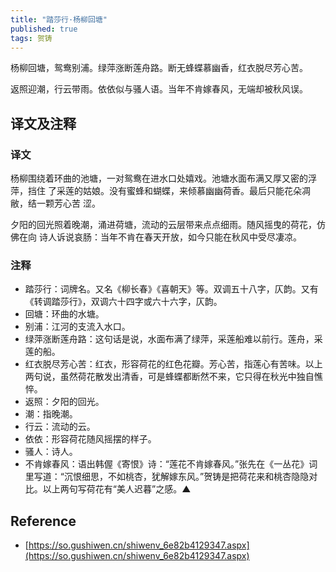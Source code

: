 ```yaml
---
title: "踏莎行·杨柳回塘"
published: true
tags: 贺铸
---
```


杨柳回塘，鸳鸯别浦。绿萍涨断莲舟路。断无蜂蝶慕幽香，红衣脱尽芳心苦。

返照迎潮，行云带雨。依依似与骚人语。当年不肯嫁春风，无端却被秋风误。

## 译文及注释

### 译文

杨柳围绕着环曲的池塘，一对鸳鸯在进水口处嬉戏。池塘水面布满又厚又密的浮萍，挡住
了采莲的姑娘。没有蜜蜂和蝴蝶，来倾慕幽幽荷香。最后只能花朵凋敝，结一颗芳心苦
涩。

夕阳的回光照着晚潮，涌进荷塘，流动的云层带来点点细雨。随风摇曳的荷花，仿佛在向
诗人诉说哀肠：当年不肯在春天开放，如今只能在秋风中受尽凄凉。

### 注释

- 踏莎行：词牌名。又名《柳长春》《喜朝天》等。双调五十八字，仄韵。又有《转调踏莎行》，双调六十四字或六十六字，仄韵。
- 回塘：环曲的水塘。
- 别浦：江河的支流入水口。
- 绿萍涨断莲舟路：这句话是说，水面布满了绿萍，采莲船难以前行。莲舟，采莲的船。
- 红衣脱尽芳心苦：红衣，形容荷花的红色花瓣。芳心苦，指莲心有苦味。以上两句说，虽然荷花散发出清香，可是蜂蝶都断然不来，它只得在秋光中独自憔悴。
- 返照：夕阳的回光。
- 潮：指晚潮。
- 行云：流动的云。
- 依依：形容荷花随风摇摆的样子。
- 骚人：诗人。
- 不肯嫁春风：语出韩偓《寄恨》诗：“莲花不肯嫁春风。”张先在《一丛花》词里写道：“沉恨细思，不如桃杏，犹解嫁东风。”贺铸是把荷花来和桃杏隐隐对比。以上两句写荷花有“美人迟暮”之感。▲

## Reference

- [https://so.gushiwen.cn/shiwenv_6e82b4129347.aspx](https://so.gushiwen.cn/shiwenv_6e82b4129347.aspx)
